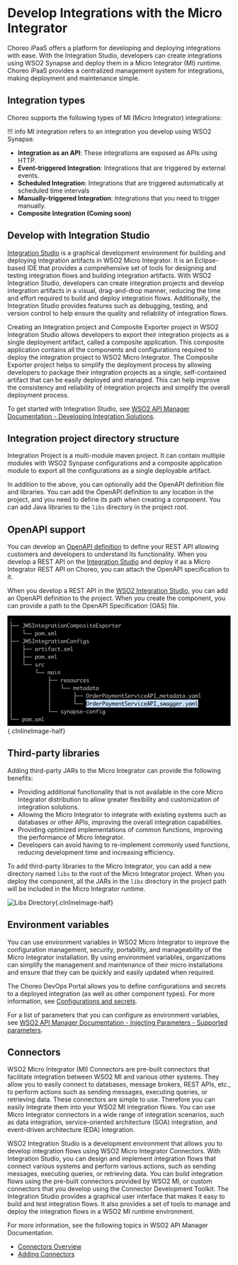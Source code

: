 # Develop Integrations with the Micro Integrator

Choreo iPaaS offers a platform for developing and deploying integrations with ease. With the Integration Studio, developers can create integrations using WSO2 Synapse and deploy them in a Micro Integrator (MI) runtime. Choreo iPaaS provides a centralized management system for integrations, making deployment and maintenance simple.

## Integration types

Choreo supports the following types of MI (Micro Integrator) integrations:

!!! info
    MI integration refers to an integration you develop using WSO2 Synapse.

- **Integration as an API**: These integrations are exposed as APIs using HTTP.
- **Event-triggered Integration**: Integrations that are triggered by external events.
- **Scheduled Integration**: Integrations that are triggered automatically at scheduled time intervals
- **Manually-triggered Integration**: Integrations that you need to trigger manually.
- **Composite Integration (Coming soon)**

## Develop with Integration Studio

[Integration Studio](https://wso2.com/integration/integration-studio/) is a graphical development environment for building and deploying integration artifacts in WSO2 Micro Integrator. It is an Eclipse-based IDE that provides a comprehensive set of tools for designing and testing integration flows and building integration artifacts. With WSO2 Integration Studio, developers can create integration projects and develop integration artifacts in a visual, drag-and-drop manner, reducing the time and effort required to build and deploy integration flows. Additionally, the Integration Studio provides features such as debugging, testing, and version control to help ensure the quality and reliability of integration flows.

Creating an Integration project and Composite Exporter project in WSO2 Integration Studio allows developers to export their integration projects as a single deployment artifact, called a composite application. This composite application contains all the components and configurations required to deploy the integration project to WSO2 Micro Integrator. The Composite Exporter project helps to simplify the deployment process by allowing developers to package their integration projects as a single, self-contained artifact that can be easily deployed and managed. This can help improve the consistency and reliability of integration projects and simplify the overall deployment process.

To get started with Integration Studio, see [WSO2 API Manager Documentation - Developing Integration Solutions](https://apim.docs.wso2.com/en/latest/integrate/develop/intro-integration-development/).

## Integration project directory structure

Integration Project is a multi-module maven project. It can contain multiple modules with WSO2 Synpase configurations and a composite application module to export all the configurations as a single deployable artifact.

In addition to the above, you can optionally add the OpenAPI definition file and libraries. You can add the OpenAPI definition to any location in the project, and you need to define its path when creating a component. You can add Java libraries to the `libs` directory in the project root.

## OpenAPI support

You can develop an [OpenAPI definition](https://spec.openapis.org/oas/v3.1.0#openapi-specification) to define your REST API allowing customers and developers to understand its functionality.  When you develop a REST API on the [Integration Studio](https://wso2.com/integration/integration-studio/) and deploy it as a Micro Integrator REST API on Choreo, you can attach the OpenAPI specification to it.

When you develop a REST API in the [WSO2 Integration Studio](https://wso2.com/integration/integration-studio/), you can add an OpenAPI definition to the project. When you create the component, you can provide a path to the OpenAPI Specification (OAS) file.

![Open API File](../../assets/img/ipaas/integration-studio/openapi_file.png){.cInlineImage-half}

## Third-party libraries

Adding third-party JARs to the Micro Integrator can provide the following benefits:

- Providing additional functionality that is not available in the core Micro Integrator distribution to allow greater flexibility and customization of integration solutions.
- Allowing the Micro Integrator to integrate with existing systems such as databases or other APIs, improving the overall integration capabilities.
- Providing optimized implementations of common functions, improving the performance of Micro Integrator.
- Developers can avoid having to re-implement commonly used functions, reducing development time and increasing efficiency.

To add third-party libraries to the Micro Integrator, you can add a new directory named `libs` to the root of the Micro Integrator project. When you deploy the component, all the JARs in the `libs` directory in the project path will be included in the Micro Integrator runtime.

![Libs Directory](/assets/img/ipaas/integration-studio/libs_dir.png){.cInlineImage-half}

## Environment variables

You can use environment variables in WSO2 Micro Integrator to improve the configuration management, security, portability, and manageability of the Micro Integrator installation. By using environment variables, organizations can simplify the management and maintenance of their micro installations and ensure that they can be quickly and easily updated when required.

The Choreo DevOps Portal allows you to define configurations and secrets to a deployed integration (as well as other component types). For more information, see [Configurations and secrets](../../devops/devops-portal.md#configurations-and-secrets).

For a list of parameters that you can configure as environment variables, see [WSO2 API Manager Documentation - Injecting Parameters - Supported parameters](https://apim.docs.wso2.com/en/latest/integrate/develop/injecting-parameters/#supported-parameters).

## Connectors

WSO2 Micro Integrator (MI) Connectors are pre-built connectors that facilitate integration between WSO2 MI and various other systems. They allow you to easily connect to databases, message brokers, REST APIs, etc., to perform actions such as sending messages, executing queries, or retrieving data. These connectors are simple to use. Therefore you can easily integrate them into your WSO2 MI integration flows. You can use Micro Integrator connectors in a wide range of integration scenarios, such as data integration, service-oriented architecture (SOA) integration, and event-driven architecture (EDA) integration.

WSO2 Integration Studio is a development environment that allows you to develop integration flows using WSO2 Micro Integrator Connectors. With Integration Studio, you can design and implement integration flows that connect various systems and perform various actions, such as sending messages, executing queries, or retrieving data. You can build integration flows using the pre-built connectors provided by WSO2 MI, or custom connectors that you develop using the Connector Development Toolkit. The Integration Studio provides a graphical user interface that makes it easy to build and test integration flows. It also provides a set of tools to manage and deploy the integration flows in a WSO2 MI runtime environment.

For more information, see the following topics in WSO2 API Manager Documentation.

- [Connectors Overview](https://apim.docs.wso2.com/en/latest/reference/connectors/connectors-overview/)
- [Adding Connectors](https://apim.docs.wso2.com/en/latest/integrate/develop/creating-artifacts/adding-connectors/)

